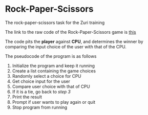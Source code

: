 # Rock-Paper-Scissors

The rock-paper-scissors task for the Zuri training

The link to the raw code of the Rock-Paper-Scissors game is [this](https://github.com/Ogirimah/Rock-Paper-Scissors/blob/main/main.py "Links to the code")

The code pits the **player** against **CPU**, and determines the winner by comparing the input choice of the user with that of the CPU.

The pseudocode of the program is as follows

1. Initialize the program and keep it running
2. Create a list containing the game choices
3. Randomly select a choice for CPU
4. Get choice input for the user
5. Compare user choice with that of CPU
6.  If it is a tie, go back to *step 3*
7.  Print the result
8. Prompt if user wants to play again or quit
9. Stop program from running
